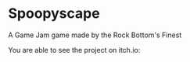 # Spoopyscape
 
A Game Jam game made by the Rock Bottom's Finest

You are able to see the project on itch.io:
